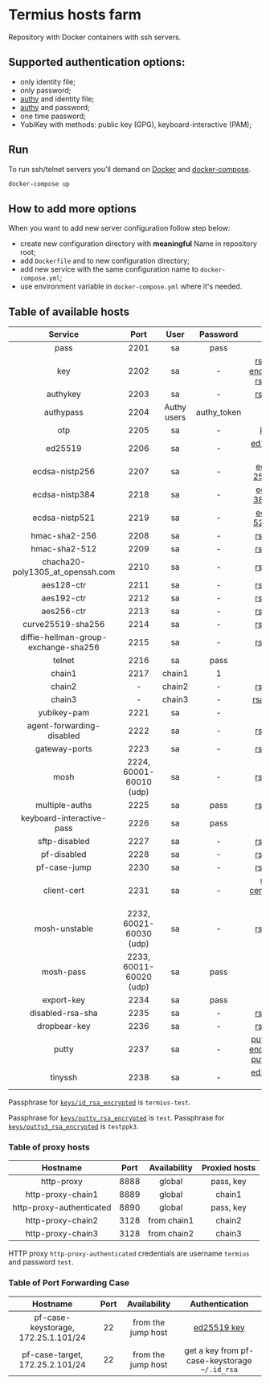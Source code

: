 # Termius hosts farm

Repository with Docker containers with ssh servers.

## Supported authentication options:

- only identity file;
- only password;
- [authy](https://www.authy.com) and identity file;
- [authy](https://www.authy.com) and password;
- one time password;
- YubiKey with methods: public key (GPG), keyboard-interactive (PAM);

## Run

To run ssh/telnet servers you'll demand on [Docker](https://www.docker.com)
and [docker-compose](https://pypi.python.org/pypi/docker-compose).

```bash
docker-compose up
```

## How to add more options

When you want to add new server configuration follow step below:

- create new configuration directory with **meaningful** Name in repository root;
- add `Dockerfile` and to new configuration directory;
- add new service with the same configuration name to `docker-compose.yml`;
- use environment variable in `docker-compose.yml` where it's needed.

## Table of available hosts

|               Service                |          Port           |    User     |  Password   |                                        Key                                        |
|:------------------------------------:|:-----------------------:|:-----------:|:-----------:|:---------------------------------------------------------------------------------:|
|                 pass                 |          2201           |     sa      |    pass     |                                         -                                         |
|                 key                  |          2202           |     sa      |      -      |     [rsa key](/keys/id_rsa) <br/> [encrypted rsa key](/keys/id_rsa_encrypted)     |
|               authykey               |          2203           |     sa      |      -      |                              [rsa key](/keys/id_rsa)                              |
|              authypass               |          2204           | Authy users | authy_token |                                         -                                         |
|                 otp                  |          2205           |     sa      |      -      |                               [keys](/otp/keys.txt)                               |
|               ed25519                |          2206           |     sa      |      -      |                          [ed25519 key](/keys/id_ed25519)                          |
|            ecdsa-nistp256            |          2207           |     sa      |      -      |                     [ecDSA 256 key](/keys/id_ecdsa_nistp256)                      |
|            ecdsa-nistp384            |          2218           |     sa      |      -      |                     [ecDSA 384 key](/keys/id_ecdsa_nistp384)                      |
|            ecdsa-nistp521            |          2219           |     sa      |      -      |                     [ecDSA 521 key](/keys/id_ecdsa_nistp521)                      |
|            hmac-sha2-256             |          2208           |     sa      |      -      |                              [rsa key](/keys/id_rsa)                              |
|            hmac-sha2-512             |          2209           |     sa      |      -      |                              [rsa key](/keys/id_rsa)                              |
|   chacha20-poly1305_at_openssh.com   |          2210           |     sa      |      -      |                              [rsa key](/keys/id_rsa)                              |
|              aes128-ctr              |          2211           |     sa      |      -      |                              [rsa key](/keys/id_rsa)                              |
|              aes192-ctr              |          2212           |     sa      |      -      |                              [rsa key](/keys/id_rsa)                              |
|              aes256-ctr              |          2213           |     sa      |      -      |                              [rsa key](/keys/id_rsa)                              |
|          curve25519-sha256           |          2214           |     sa      |      -      |                              [rsa key](/keys/id_rsa)                              |
| diffie-hellman-group-exchange-sha256 |          2215           |     sa      |      -      |                              [rsa key](/keys/id_rsa)                              |
|                telnet                |          2216           |     sa      |    pass     |                                         -                                         |
|                chain1                |          2217           |   chain1    |      1      |                                         -                                         |
|                chain2                |            -            |   chain2    |      -      |                              [rsa key](/keys/id_rsa)                              |
|                chain3                |            -            |   chain3    |      -      |                             [rsa1 key](/keys/id_rsa1)                             |
|             yubikey-pam             |          2221           |     sa      |      -      |                                         -                                         |
|      agent-forwarding-disabled       |          2222           |     sa      |      -      |                              [rsa key](/keys/id_rsa)                              |
|            gateway-ports             |          2223           |     sa      |      -      |                              [rsa key](/keys/id_rsa)                              |
|                 mosh                 | 2224, 60001-60010 (udp) |     sa      |      -      |                              [rsa key](/keys/id_rsa)                              |
|            multiple-auths            |          2225           |     sa      |    pass     |                              [rsa key](/keys/id_rsa)                              |
|      keyboard-interactive-pass       |          2226           |     sa      |    pass     |                                         -                                         |
|            sftp-disabled             |          2227           |     sa      |      -      |                              [rsa key](/keys/id_rsa)                              |
|             pf-disabled              |          2228           |     sa      |      -      |                              [rsa key](/keys/id_rsa)                              |
|             pf-case-jump             |          2230           |     sa      |      -      |                              [rsa key](/keys/id_rsa)                              |
|             client-cert              |          2231           |     sa      |      -      |                   [user certificate key](/client-cert/user-key)                   |
|            mosh-unstable             | 2232, 60021-60030 (udp) |     sa      |      -      |                              [rsa key](/keys/id_rsa)                              |
|              mosh-pass               | 2233, 60011-60020 (udp) |     sa      |    pass     |                                         -                                         |
|              export-key              |          2234           |     sa      |    pass     |                                         -                                         |
|           disabled-rsa-sha           |          2235           |     sa      |      -      |                              [rsa key](/keys/id_rsa)                              |
|             dropbear-key             |          2236           |     sa      |      -      |                              [rsa key](/keys/id_rsa)                              |
|                putty                 |          2237           |     sa      |      -      | [putty key](/keys/putty_rsa)<br/>[encrypted putty key](/keys/putty_rsa_encrypted) |
|               tinyssh                |          2238           |     sa      |      -      |                          [ed25519 key](/keys/id_ed25519)                          |


Passphrase for [`keys/id_rsa_encrypted`](/keys/id_rsa_encrypted) is `termius-test`.

Passphrase for [`keys/putty_rsa_encrypted`](/keys/putty_rsa_encrypted) is `test`.
Passphrase for [`keys/putty3_rsa_encrypted`](/keys/putty3_rsa_encrypted) is `testppk3`.

### Table of proxy hosts

|         Hostname         | Port | Availability | Proxied hosts |
|:------------------------:|:----:|:------------:|:-------------:|
|        http-proxy        | 8888 |    global    |   pass, key   |
|    http-proxy-chain1     | 8889 |    global    |    chain1     |
| http-proxy-authenticated | 8890 |    global    |   pass, key   |
|    http-proxy-chain2     | 3128 | from chain1  |    chain2     |
|    http-proxy-chain3     | 3128 | from chain2  |    chain3     |

HTTP proxy `http-proxy-authenticated` credentials are username `termius` and password `test`.

### Table of Port Forwarding Case

|              Hostname               | Port |    Availability    |                Authentication                 |
|:-----------------------------------:|:----:|:------------------:|:---------------------------------------------:|
| pf-case-keystorage, 172.25.1.101/24 |  22  | from the jump host |      [ed25519 key](/keys/id_ed25519.pub)      |
|   pf-case-target, 172.25.2.101/24   |  22  | from the jump host | get a key from pf-case-keystorage `~/.id_rsa` |

